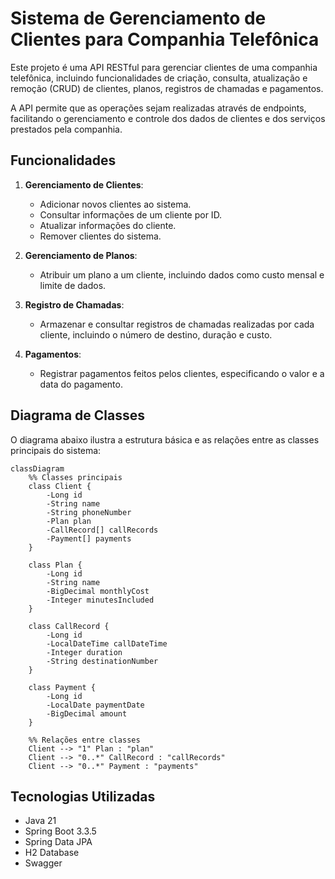 # Sistema de Gerenciamento de Clientes para Companhia Telefônica

Este projeto é uma API RESTful para gerenciar clientes de uma companhia telefônica, incluindo funcionalidades de criação, consulta, atualização e remoção (CRUD) de clientes, planos, registros de chamadas e pagamentos. 

A API permite que as operações sejam realizadas através de endpoints, facilitando o gerenciamento e controle dos dados de clientes e dos serviços prestados pela companhia.

## Funcionalidades

1. **Gerenciamento de Clientes**:
   - Adicionar novos clientes ao sistema.
   - Consultar informações de um cliente por ID.
   - Atualizar informações do cliente.
   - Remover clientes do sistema.

2. **Gerenciamento de Planos**:
   - Atribuir um plano a um cliente, incluindo dados como custo mensal e limite de dados.

3. **Registro de Chamadas**:
   - Armazenar e consultar registros de chamadas realizadas por cada cliente, incluindo o número de destino, duração e custo.

4. **Pagamentos**:
   - Registrar pagamentos feitos pelos clientes, especificando o valor e a data do pagamento.

## Diagrama de Classes

O diagrama abaixo ilustra a estrutura básica e as relações entre as classes principais do sistema:

```mermaid
classDiagram
    %% Classes principais
    class Client {
        -Long id
        -String name
        -String phoneNumber
        -Plan plan
        -CallRecord[] callRecords
        -Payment[] payments
    }

    class Plan {
        -Long id
        -String name
        -BigDecimal monthlyCost
        -Integer minutesIncluded
    }

    class CallRecord {
        -Long id
        -LocalDateTime callDateTime
        -Integer duration
        -String destinationNumber
    }

    class Payment {
        -Long id
        -LocalDate paymentDate
        -BigDecimal amount
    }

    %% Relações entre classes
    Client --> "1" Plan : "plan"
    Client --> "0..*" CallRecord : "callRecords"
    Client --> "0..*" Payment : "payments"
```

## Tecnologias Utilizadas

- Java 21
- Spring Boot 3.3.5
- Spring Data JPA
- H2 Database
- Swagger
